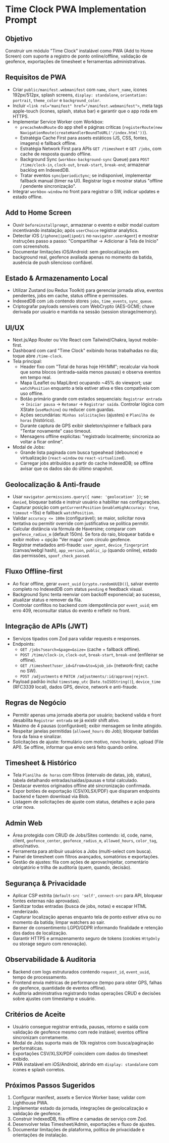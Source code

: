# Time Clock PWA Implementation Prompt

## Objetivo
Construir um módulo "Time Clock" instalável como PWA (Add to Home Screen) com suporte a registro de ponto online/offline, validação de geofence, exportações de timesheet e ferramentas administrativas.

## Requisitos de PWA
- Criar `public/manifest.webmanifest` com `name`, `short_name`, ícones 192px/512px, splash screens, `display: standalone`, `orientation: portrait`, `theme_color` e `background_color`.
- Incluir `<link rel="manifest" href="/manifest.webmanifest">`, meta tags apple-touch (ícones, splash, status bar) e garantir que o app roda em HTTPS.
- Implementar Service Worker com Workbox:
  - `precacheAndRoute` do app shell e páginas críticas (`registerRoute(new NavigationRoute(createHandlerBoundToURL('/index.html'))`).
  - Estratégia Cache First para assets estáticos (JS, CSS, fontes, imagens) e fallback offline.
  - Estratégia Network First para APIs `GET /timesheet` e `GET /jobs`, com cache de resposta quando offline.
  - Background Sync (`workbox-background-sync` Queue) para `POST /time/clock-in`, `clock-out`, `break-start`, `break-end`; armazenar backlog em IndexedDB.
  - Tratar eventos `sync`/`periodicSync`; se indisponível, implementar fallback manual (timer na UI). Registrar logs e mostrar status "offline / pendente sincronização".
- Integrar `workbox-window` no front para registrar o SW, indicar updates e estado offline.

## Add to Home Screen
- Ouvir `beforeinstallprompt`, armazenar o evento e exibir modal custom incentivando instalação; após `userChoice` registrar analytics.
- Detectar iOS (`/iphone|ipad|ipod/i` no `navigator.userAgent`) e mostrar instruções passo a passo: "Compartilhar → Adicionar à Tela de Início" com screenshots.
- Documentar limitações iOS/Android: sem geolocalização em background real, geofence avaliada apenas no momento da batida, ausência de push silencioso confiável.

## Estado & Armazenamento Local
- Utilizar Zustand (ou Redux Toolkit) para gerenciar jornada ativa, eventos pendentes, jobs em cache, status offline e permissões.
- IndexedDB com `idb` contendo stores `jobs`, `time_events`, `sync_queue`.
- Criptografar payloads sensíveis com WebCrypto (AES-GCM); chave derivada por usuário e mantida na sessão (session storage/memory).

## UI/UX
- Next.js/App Router ou Vite React com Tailwind/Chakra, layout mobile-first.
- Dashboard com card "Time Clock" exibindo horas trabalhadas no dia; toque abre `/time-clock`.
- Tela principal:
  - Header fixo com "Total de horas hoje HH:MM"; recalcular via hook que soma blocos (entrada–saída menos pausas) e observa eventos em tempo real.
  - Mapa (Leaflet ou MapLibre) ocupando ~45% do viewport; usar `watchPosition` enquanto a tela estiver ativa e tiles compatíveis com uso offline.
  - Botão primário grande com estados sequenciais: `Registrar entrada` → `Iniciar pausa` → `Retomar` → `Registrar saída`. Controlar lógica com XState (`useMachine`) ou reducer com guardas.
  - Ações secundárias: `Minhas solicitações` (ajustes) e `Planilha de horas` (histórico).
  - Durante captura de GPS exibir skeleton/spinner e fallback para "Tentar novamente" caso timeout.
  - Mensagens offline explícitas: "registrado localmente; sincroniza ao voltar a ficar online".
- Modal de Jobs:
  - Grande lista paginada com busca typeahead (debounce) e virtualização (`react-window` ou `react-virtualized`).
  - Carregar jobs atribuídos a partir do cache IndexedDB; se offline avisar que os dados são do último snapshot.

## Geolocalização & Anti-fraude
- Usar `navigator.permissions.query({ name: 'geolocation' })`; se `denied`, bloquear batida e instruir usuário a habilitar nas configurações.
- Capturar posição com `getCurrentPosition` (`enableHighAccuracy: true`, `timeout` ~15s) e fallback `watchPosition`.
- Validar `accuracy <= 100m` (configurável); se maior, solicitar nova tentativa ou permitir override com justificativa se política permitir.
- Calcular distância via fórmula de Haversine; comparar com `geofence_radius_m` (default 150m). Se fora do raio, bloquear batida e exibir motivo + opção "Ver mapa" com círculo geofence.
- Registrar metadados anti-fraude: `user_agent`, `device_fingerprint` (canvas/webgl hash), `app_version`, `public_ip` (quando online), estado das permissões, `spoof_check_passed`.

## Fluxo Offline-first
- Ao ficar offline, gerar `event_uuid` (`crypto.randomUUID()`), salvar evento completo no IndexedDB com status `pending` e feedback visual.
- Background Sync tenta reenviar com backoff exponencial; ao sucesso, atualizar status e remover da fila.
- Controlar conflitos no backend com idempotência por `event_uuid`; em erro 409, reconsultar status do evento e refletir no front.

## Integração de APIs (JWT)
- Serviços tipados com Zod para validar requests e responses.
- Endpoints:
  - `GET /jobs?search=&page=&size=` (cache + fallback offline).
  - `POST /time/clock-in`, `clock-out`, `break-start`, `break-end` (enfileirar se offline).
  - `GET /timesheet?user_id=&from=&to=&job_id=` (network-first; cache no SW).
  - `POST /adjustments` e `PATCH /adjustments/:id/approve|reject`.
- Payload padrão inclui `timestamp_utc` (`Date.toISOString()`), `device_time` (RFC3339 local), dados GPS, device, network e anti-fraude.

## Regras de Negócio
- Permitir apenas uma jornada aberta por usuário; backend valida e front desabilita `Registrar entrada` se já existir shift ativo.
- Máximo de 4 pausas (configurável); exibir mensagem se limite atingido.
- Respeitar janelas permitidas (`allowed_hours` do Job); bloquear batidas fora da faixa e sinalizar.
- Solicitações de ajuste: formulário com motivo, novo horário, upload (File API). Se offline, informar que envio será feito quando online.

## Timesheet & Histórico
- Tela `Planilha de horas` com filtros (intervalo de datas, job, status), tabela detalhando entradas/saídas/pausas e total calculado.
- Destacar eventos originados offline até sincronização confirmada.
- Expor botões de exportação (CSV/XLSX/PDF) que disparam endpoints backend e fazem download via Blob.
- Listagem de solicitações de ajuste com status, detalhes e ação para criar nova.

## Admin Web
- Área protegida com CRUD de Jobs/Sites contendo: id, code, name, client, `geofence_center`, `geofence_radius_m`, `allowed_hours`, `color_tag`, ativo/inativo.
- Ferramenta para atribuir usuários a Jobs (multi-select com busca).
- Painel de timesheet com filtros avançados, somatórios e exportações.
- Gestão de ajustes: fila com ações de aprovar/rejeitar, comentário obrigatório e trilha de auditoria (quem, quando, decisão).

## Segurança & Privacidade
- Aplicar CSP estrita (`default-src 'self'`, `connect-src` para API, bloquear fontes externas não aprovadas).
- Sanitizar todas entradas (busca de jobs, notas) e escapar HTML renderizado.
- Capturar localização apenas enquanto tela de ponto estiver ativa ou no momento da batida; limpar watchers ao sair.
- Banner de consentimento LGPD/GDPR informando finalidade e retenção dos dados de localização.
- Garantir HTTPS e armazenamento seguro de tokens (cookies `HttpOnly` ou storage seguro com renovação).

## Observabilidade & Auditoria
- Backend com logs estruturados contendo `request_id`, `event_uuid`, tempo de processamento.
- Frontend envia métricas de performance (tempo para obter GPS, falhas de geofence, quantidade de eventos offline).
- Auditoria administrativa registrando todas operações CRUD e decisões sobre ajustes com timestamp e usuário.

## Critérios de Aceite
- Usuário consegue registrar entrada, pausas, retorno e saída com validação de geofence mesmo com rede instável; eventos offline sincronizam corretamente.
- Modal de Jobs suporta mais de 10k registros com busca/paginação performáticas.
- Exportações CSV/XLSX/PDF coincidem com dados do timesheet exibido.
- PWA instalável em iOS/Android, abrindo em `display: standalone` com ícones e splash corretos.

## Próximos Passos Sugeridos
1. Configurar manifest, assets e Service Worker base; validar com Lighthouse PWA.
2. Implementar estado da jornada, integrações de geolocalização e validação de geofence.
3. Construir IndexedDB, fila offline e camadas de serviço com Zod.
4. Desenvolver telas Timesheet/Admin, exportações e fluxo de ajustes.
5. Documentar limitações de plataforma, política de privacidade e orientações de instalação.
